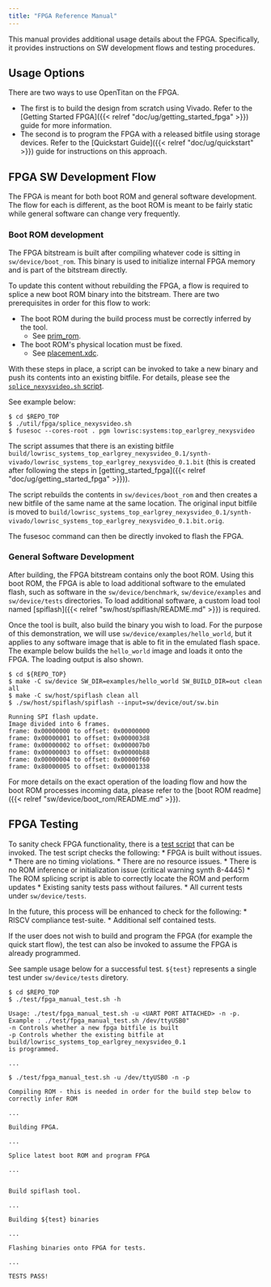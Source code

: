 ```yaml
---
title: "FPGA Reference Manual"
---
```


This manual provides additional usage details about the FPGA.
Specifically, it provides instructions on SW development flows and testing procedures.


## Usage Options

There are two ways to use OpenTitan on the FPGA.
- The first is to build the design from scratch using Vivado.
  Refer to the [Getting Started FPGA]({{< relref "doc/ug/getting_started_fpga" >}}) guide for more information.
- The second is to program the FPGA with a released bitfile using storage devices.
  Refer to the [Quickstart Guide]({{< relref "doc/ug/quickstart" >}}) guide for instructions on this approach.

## FPGA SW Development Flow

The FPGA is meant for both boot ROM and general software development.
The flow for each is different, as the boot ROM is meant to be fairly static while general software can change very frequently.

### Boot ROM development

The FPGA bitstream is built after compiling whatever code is sitting in `sw/device/boot_rom`.
This binary is used to initialize internal FPGA memory and is part of the bitstream directly.

To update this content without rebuilding the FPGA, a flow is required to splice a new boot ROM binary into the bitstream.
There are two prerequisites in order for this flow to work:
* The boot ROM during the build process must be correctly inferred by the tool.
  * See [prim_rom](https://github.com/lowRISC/opentitan/blob/master/hw/ip/prim_xilinx/rtl/prim_xilinx_rom.sv).
* The boot ROM's physical location must be fixed.
  * See [placement.xdc](https://github.com/lowRISC/opentitan/blob/master/hw/top_earlgrey/data/placement.xdc).

With these steps in place, a script can be invoked to take a new binary and push its contents into an existing bitfile.
For details, please see the [`splice_nexysvideo.sh` script](https://github.com/lowRISC/opentitan/blob/master/util/fpga/splice_nexysvideo.sh).

See example below:

```console
$ cd $REPO_TOP
$ ./util/fpga/splice_nexysvideo.sh
$ fusesoc --cores-root . pgm lowrisc:systems:top_earlgrey_nexysvideo
```

The script assumes that there is an existing bitfile `build/lowrisc_systems_top_earlgrey_nexysvideo_0.1/synth-vivado/lowrisc_systems_top_earlgrey_nexysvideo_0.1.bit` (this is created after following the steps in [getting_started_fpga]({{< relref "doc/ug/getting_started_fpga" >}})).

The script rebuilds the contents in `sw/devices/boot_rom` and then creates a new bitfile of the same name at the same location.
The original input bitfile is moved to `build/lowrisc_systems_top_earlgrey_nexysvideo_0.1/synth-vivado/lowrisc_systems_top_earlgrey_nexysvideo_0.1.bit.orig`.

The fusesoc command can then be directly invoked to flash the FPGA.

### General Software Development

After building, the FPGA bitstream contains only the boot ROM.
Using this boot ROM, the FPGA is able to load additional software to the emulated flash, such as software in the `sw/device/benchmark`, `sw/device/examples` and `sw/device/tests` directories.
To load additional software, a custom load tool named [spiflash]({{< relref "sw/host/spiflash/README.md" >}}) is required.

Once the tool is built, also build the binary you wish to load.
For the purpose of this demonstration, we will use `sw/device/examples/hello_world`, but it applies to any software image that is able to fit in the emulated flash space.
The example below builds the `hello_world` image and loads it onto the FPGA.
The loading output is also shown.

```console
$ cd ${REPO_TOP}
$ make -C sw/device SW_DIR=examples/hello_world SW_BUILD_DIR=out clean all
$ make -C sw/host/spiflash clean all
$ ./sw/host/spiflash/spiflash --input=sw/device/out/sw.bin

Running SPI flash update.
Image divided into 6 frames.
frame: 0x00000000 to offset: 0x00000000
frame: 0x00000001 to offset: 0x000003d8
frame: 0x00000002 to offset: 0x000007b0
frame: 0x00000003 to offset: 0x00000b88
frame: 0x00000004 to offset: 0x00000f60
frame: 0x80000005 to offset: 0x00001338
```

For more details on the exact operation of the loading flow and how the boot ROM processes incoming data, please refer to the [boot ROM readme]({{< relref "sw/device/boot_rom/README.md" >}}).

## FPGA Testing

To sanity check FPGA functionality, there is a [test script](https://github.com/lowRISC/opentitan/blob/master/test/fpga_manual_test.sh) that can be invoked.
The test script checks the following:
    * FPGA is built without issues.
      * There are no timing violations.
      * There are no resource issues.
      * There is no ROM inference or initialization issue (critical warning synth 8-4445)
      * The ROM splicing script is able to correctly locate the ROM and perform updates
    * Existing sanity tests pass without failures.
      * All current tests under `sw/device/tests`.


In the future, this process will be enhanced to check for the following:
    * RISCV compliance test-suite.
    * Additional self contained tests.

If the user does not wish to build and program the FPGA (for example the quick start flow), the test can also be invoked to assume the FPGA is already programmed.

See sample usage below for a successful test.
`${test}` represents a single test under `sw/device/tests` diretory.

```console
$ cd $REPO_TOP
$ ./test/fpga_manual_test.sh -h

Usage: ./test/fpga_manual_test.sh -u <UART PORT ATTACHED> -n -p.
Example : ./test/fpga_manual_test.sh /dev/ttyUSB0"
-n Controls whether a new fpga bitfile is built
-p Controls whether the existing bitfile at build/lowrisc_systems_top_earlgrey_nexysvideo_0.1
is programmed.

...

$ ./test/fpga_manual_test.sh -u /dev/ttyUSB0 -n -p

Compiling ROM - this is needed in order for the build step below to correctly infer ROM

...

Building FPGA.

...

Splice latest boot ROM and program FPGA

...


Build spiflash tool.

...

Building ${test} binaries

...

Flashing binaries onto FPGA for tests.

...

TESTS PASS!

```
